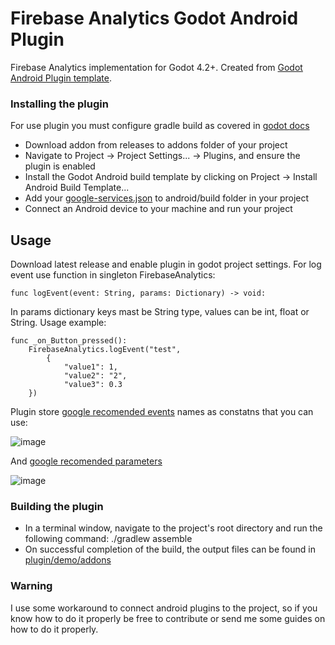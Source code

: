 # Firebase Analytics Godot Android Plugin
Firebase Analytics implementation for Godot 4.2+. Created from [Godot Android Plugin template](https://github.com/m4gr3d/Godot-Android-Plugin-Template).

### Installing the plugin
For use plugin you must configure gradle build as covered in [godot docs](https://docs.godotengine.org/en/stable/tutorials/export/android_gradle_build.html)
- Download addon from releases to addons folder of your project
- Navigate to Project -> Project Settings... -> Plugins, and ensure the plugin is enabled
- Install the Godot Android build template by clicking on Project -> Install Android Build Template...
- Add your [google-services.json](https://developers.google.com/android/guides/google-services-plugin) to android/build folder in your project 
- Connect an Android device to your machine and run your project

## Usage
Download latest release and enable plugin in godot project settings.
For log event use function in singleton FirebaseAnalytics: 
```gdscript
func logEvent(event: String, params: Dictionary) -> void:
```
In params dictionary keys mast be String type, values can be int, float or String.
Usage example:
```gdscript
func _on_Button_pressed():
    FirebaseAnalytics.logEvent("test",
        {
            "value1": 1,
            "value2": "2",
            "value3": 0.3
	})
```
Plugin store [google recomended events](https://firebase.google.com/docs/reference/android/com/google/firebase/analytics/FirebaseAnalytics.Event) names as constatns that you can use:

![image](https://github.com/FeatureKillersGames/FirebaseAnalyticsGodotAndroidPlugin/assets/36816595/698b04a2-6aa7-4bf9-b1cc-7c7673357fb0)

And [google recomended parameters](https://firebase.google.com/docs/reference/android/com/google/firebase/analytics/FirebaseAnalytics.Param)

![image](https://github.com/FeatureKillersGames/FirebaseAnalyticsGodotAndroidPlugin/assets/36816595/17fc75b7-f0fa-46d7-8faa-517500f21733)

### Building the plugin
- In a terminal window, navigate to the project's root directory and run the following command:
./gradlew assemble
- On successful completion of the build, the output files can be found in
  [plugin/demo/addons](plugin/demo/addons)

### Warning
I use some workaround to connect android plugins to the project, so if you know how to do it properly be free to contribute or send me some guides on how to do it properly.
